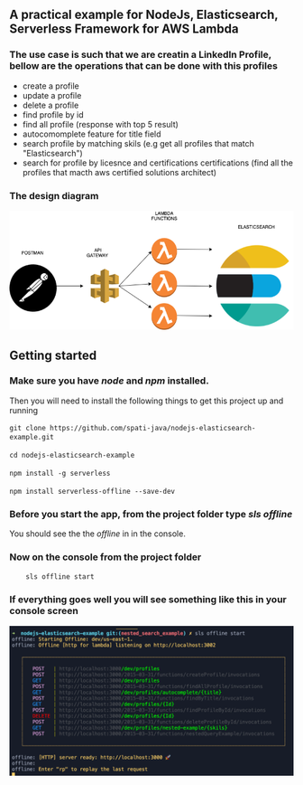 ## A practical example for NodeJs, Elasticsearch, Serverless Framework for AWS Lambda

### The use case is such that we are creatin a LinkedIn Profile, bellow are the operations that can be done with this profiles

- create a profile
- update a profile
- delete a profile
- find profile by id
- find all profile (response with top 5 result)
- autocomomplete feature for title field 
- search profile by matching skils (e.g  get all profiles that match "Elasticsearch")
- search for profile by licesnce and certifications certifications (find all the profiles that macth aws certified solutions architect)

### The design diagram

![Design](nodejs-es-example-design.png)

## Getting started

### Make sure you have *node* and *npm* installed. 

 Then you will need to install the following things to get this project up and running


    git clone https://github.com/spati-java/nodejs-elasticsearch-example.git 

    cd nodejs-elasticsearch-example

    npm install -g serverless

    npm install serverless-offline --save-dev

### Before  you start the app, from the project folder type *sls offline* 
 You  should see the the *offline* in in the console.

### Now on the console from the project folder 

        sls offline start

### If everything goes well you will see something like this in your console screen

![Serverless offline start screen](serverless_offline_start_screen.png)
